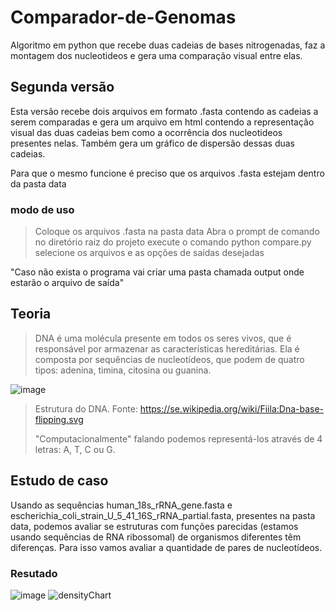 # Comparador-de-Genomas
Algoritmo em python que recebe duas cadeias de bases nitrogenadas, faz a montagem dos nucleotideos e gera uma comparação visual entre elas.

## Segunda versão
Esta versão recebe dois arquivos em formato .fasta contendo as cadeias a serem comparadas e gera um arquivo em html contendo a representação visual das duas cadeias bem como a ocorrência dos nucleotideos presentes nelas.
Também gera um gráfico de dispersão dessas duas cadeias.

Para que o mesmo funcione é preciso que os arquivos .fasta estejam dentro da pasta data

### modo de uso
>Coloque os arquivos .fasta na pasta data
>Abra o prompt de comando no diretório raiz do projeto
>execute o comando python compare.py
>selecione os arquivos e as opções de saídas desejadas 

"Caso não exista o programa vai criar uma pasta chamada output onde estarão o arquivo de saída" 

## Teoria
>DNA é uma molécula presente em todos os seres vivos, que é responsável por armazenar as características hereditárias. Ela é composta por sequências de nucleotídeos, que podem de quatro tipos: adenina, timina, citosina ou guanina.
>
![image](https://github.com/Neves369/Comparador-de-Genomas/assets/63128431/cbebb21e-00ca-46bd-9a62-47f9fa43c687)
>Estrutura do DNA. Fonte: https://se.wikipedia.org/wiki/Fiila:Dna-base-flipping.svg
>
>"Computacionalmente" falando podemos representá-los através de 4 letras: A, T, C ou G.

## Estudo de caso
Usando as sequências human_18s_rRNA_gene.fasta e escherichia_coli_strain_U_5_41_16S_rRNA_partial.fasta,
presentes na pasta data, podemos avaliar se estruturas com funções parecidas (estamos usando sequências de RNA ribossomal) de organismos diferentes têm diferenças. Para isso vamos avaliar a quantidade de pares de nucleotídeos.

### Resutado

![image](https://github.com/Neves369/Comparador-de-Genomas/assets/63128431/34c93e58-d89b-40f1-a119-9b03444be7ae)
![densityChart](https://github.com/Neves369/Comparador-de-Genomas/assets/63128431/e9f52084-bae1-4b18-8061-231608344d8f)




